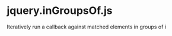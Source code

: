jquery.inGroupsOf.js
====================

Iteratively run a callback against matched elements in groups of i
